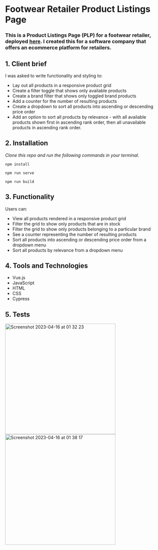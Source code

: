 # Footwear Retailer Product Listings Page

### This is a Product Listings Page (PLP) for a footwear retailer, deployed [here](https://footwear-b7it.onrender.com). I created this for a software company that offers an ecommerce platform for retailers.

## 1. Client brief

I was asked to write functionality and styling to:

- Lay out all products in a responsive product grid
- Create a filter toggle that shows only available products
- Create a brand filter that shows only toggled brand products
- Add a counter for the number of resulting products
- Create a dropdown to sort all products into ascending or descending price order
- Add an option to sort all products by relevance - with all available products shown first in ascending rank order, then all unavailable products in ascending rank order.

## 2. Installation

_Clone this repo and run the following commands in your terminal._

```
npm install
```

```
npm run serve
```

```
npm run build
```

## 3. Functionality

Users can:

- View all products rendered in a responsive product grid
- Filter the grid to show only products that are in stock
- Filter the grid to show only products belonging to a particular brand
- See a counter representing the number of resulting products
- Sort all products into ascending or descending price order from a dropdown menu
- Sort all products by relevance from a dropdown menu

## 4. Tools and Technologies

- Vue.js
- JavaScript
- HTML
- CSS
- Cypress

## 5. Tests

<img width="356" alt="Screenshot 2023-04-16 at 01 32 23" src="https://user-images.githubusercontent.com/117643324/232259936-e19fe4d9-4acb-44a0-9697-867254ebf321.png"> <img width="356" alt="Screenshot 2023-04-16 at 01 38 17" src="https://user-images.githubusercontent.com/117643324/232260050-8629bb1f-939f-4408-b4ac-2164398ea0a6.png">
